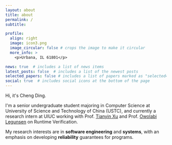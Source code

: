 ```yaml
---
layout: about
title: about
permalink: /
subtitle: 

profile:
  align: right
  image: icon3.png
  image_circular: false # crops the image to make it circular
  more_info: >
    <p>Urbana, IL 61801</p>

news: true  # includes a list of news items
latest_posts: false  # includes a list of the newest posts
selected_papers: false # includes a list of papers marked as "selected={true}"
social: true  # includes social icons at the bottom of the page
---
```


Hi, it's Cheng Ding. 

I'm a senior undergraduate student majoring in Computer Science at University of Science and Technology of China (USTC), and currently a research intern at UIUC working with Prof. [Tianyin Xu](https://tianyin.github.io/) and Prof. [Owolabi Legunsen](https://www.cs.cornell.edu/~legunsen/) on Runtime Verification.

My research interests are in **software engineering** and **systems**, with an emphasis on developing **reliability** guarantees for programs.